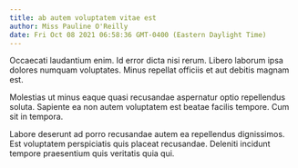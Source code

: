 ```yaml
---
title: ab autem voluptatem vitae est
author: Miss Pauline O'Reilly
date: Fri Oct 08 2021 06:58:36 GMT-0400 (Eastern Daylight Time)
---
```

Occaecati laudantium enim. Id error dicta nisi rerum. Libero laborum ipsa dolores numquam voluptates. Minus repellat officiis et aut debitis magnam est.

 Molestias ut minus eaque quasi recusandae aspernatur optio repellendus soluta. Sapiente ea non autem voluptatem est beatae facilis tempore. Cum sit in tempora.

 Labore deserunt ad porro recusandae autem ea repellendus dignissimos. Est voluptatem perspiciatis quis placeat recusandae. Deleniti incidunt tempore praesentium quis veritatis quia qui.